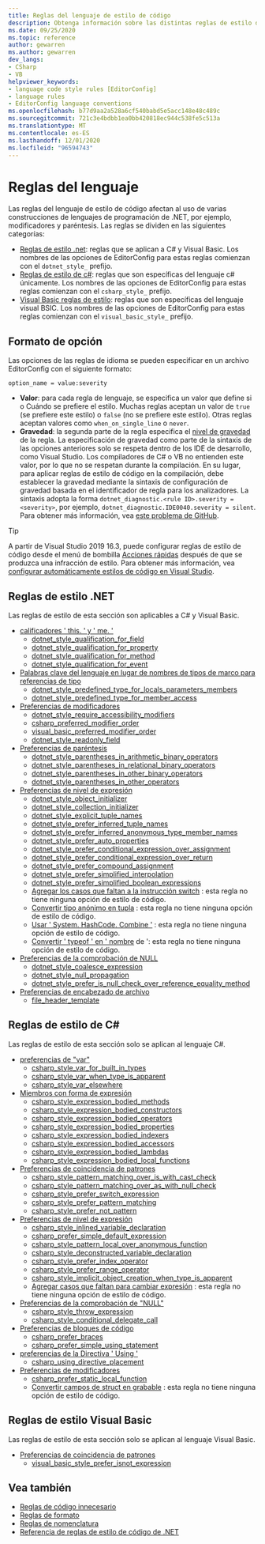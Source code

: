 ```yaml
---
title: Reglas del lenguaje de estilo de código
description: Obtenga información sobre las distintas reglas de estilo de código para utilizar las construcciones de lenguaje C# y Visual Basic.
ms.date: 09/25/2020
ms.topic: reference
author: gewarren
ms.author: gewarren
dev_langs:
- CSharp
- VB
helpviewer_keywords:
- language code style rules [EditorConfig]
- language rules
- EditorConfig language conventions
ms.openlocfilehash: b77d9aa2a528a6cf540babd5e5acc148e48c489c
ms.sourcegitcommit: 721c3e4bdbb1ea0bb420818ec944c538fe5c513a
ms.translationtype: MT
ms.contentlocale: es-ES
ms.lasthandoff: 12/01/2020
ms.locfileid: "96594743"
---
```

# <a name="language-rules"></a>Reglas del lenguaje

Las reglas del lenguaje de estilo de código afectan al uso de varias construcciones de lenguajes de programación de .NET, por ejemplo, modificadores y paréntesis. Las reglas se dividen en las siguientes categorías:

- [Reglas de estilo .net](#net-style-rules): reglas que se aplican a C# y Visual Basic. Los nombres de las opciones de EditorConfig para estas reglas comienzan con el `dotnet_style_` prefijo.
- [Reglas de estilo de c#](#c-style-rules): reglas que son específicas del lenguaje c# únicamente. Los nombres de las opciones de EditorConfig para estas reglas comienzan con el `csharp_style_` prefijo.
- [Visual Basic reglas de estilo](#visual-basic-style-rules): reglas que son específicas del lenguaje visual BSIC. Los nombres de las opciones de EditorConfig para estas reglas comienzan con el `visual_basic_style_` prefijo.

## <a name="option-format"></a>Formato de opción

Las opciones de las reglas de idioma se pueden especificar en un archivo EditorConfig con el siguiente formato:

`option_name = value:severity`

- **Valor**: para cada regla de lenguaje, se especifica un valor que define si o Cuándo se prefiere el estilo. Muchas reglas aceptan un valor de `true` (se prefiere este estilo) o `false` (no se prefiere este estilo). Otras reglas aceptan valores como `when_on_single_line` o `never`.
- **Gravedad**: la segunda parte de la regla especifica el [nivel de gravedad](../configuration-options.md#severity-level) de la regla. La especificación de gravedad como parte de la sintaxis de las opciones anteriores solo se respeta dentro de los IDE de desarrollo, como Visual Studio. Los compiladores de C# o VB no entienden este valor, por lo que no se respetan durante la compilación. En su lugar, para aplicar reglas de estilo de código en la compilación, debe establecer la gravedad mediante la sintaxis de configuración de gravedad basada en el identificador de regla para los analizadores. La sintaxis adopta la forma `dotnet_diagnostic.<rule ID>.severity = <severity>`, por ejemplo, `dotnet_diagnostic.IDE0040.severity = silent`. Para obtener más información, vea [este problema de GitHub](https://github.com/dotnet/roslyn/issues/44201).

> [!TIP]
>
> A partir de Visual Studio 2019 16.3, puede configurar reglas de estilo de código desde el menú de bombilla [Acciones rápidas](/visualstudio/ide/quick-actions) después de que se produzca una infracción de estilo. Para obtener más información, vea [configurar automáticamente estilos de código en Visual Studio](/visualstudio/ide/editorconfig-language-conventions#automatically-configure-code-styles-in-visual-studio).

## <a name="net-style-rules"></a>Reglas de estilo .NET

Las reglas de estilo de esta sección son aplicables a C# y Visual Basic.

- [calificadores ' this. ' y ' me. '](ide0003-ide0009.md)
  - [dotnet_style_qualification_for_field](ide0003-ide0009.md#dotnet_style_qualification_for_field)
  - [dotnet_style_qualification_for_property](ide0003-ide0009.md#dotnet_style_qualification_for_property)
  - [dotnet_style_qualification_for_method](ide0003-ide0009.md#dotnet_style_qualification_for_method)
  - [dotnet_style_qualification_for_event](ide0003-ide0009.md#dotnet_style_qualification_for_event)
- [Palabras clave del lenguaje en lugar de nombres de tipos de marco para referencias de tipo](ide0049.md)
  - [dotnet_style_predefined_type_for_locals_parameters_members](ide0049.md#dotnet_style_predefined_type_for_locals_parameters_members)
  - [dotnet_style_predefined_type_for_member_access](ide0049.md#dotnet_style_predefined_type_for_member_access)
- [Preferencias de modificadores](modifier-preferences.md#net-modifier-preferences)
  - [dotnet_style_require_accessibility_modifiers](ide0040.md#dotnet_style_require_accessibility_modifiers)
  - [csharp_preferred_modifier_order](ide0036.md#csharp_preferred_modifier_order)
  - [visual_basic_preferred_modifier_order](ide0036.md#visual_basic_preferred_modifier_order)
  - [dotnet_style_readonly_field](ide0044.md#dotnet_style_readonly_field)
- [Preferencias de paréntesis](ide0047-ide0048.md)
  - [dotnet_style_parentheses_in_arithmetic_binary_operators](ide0047-ide0048.md#dotnet_style_parentheses_in_arithmetic_binary_operators)
  - [dotnet_style_parentheses_in_relational_binary_operators](ide0047-ide0048.md#dotnet_style_parentheses_in_relational_binary_operators)
  - [dotnet_style_parentheses_in_other_binary_operators](ide0047-ide0048.md#dotnet_style_parentheses_in_other_binary_operators)
  - [dotnet_style_parentheses_in_other_operators](ide0047-ide0048.md#dotnet_style_parentheses_in_other_operators)
- [Preferencias de nivel de expresión](expression-level-preferences.md#net-expression-level-preferences)
  - [dotnet_style_object_initializer](ide0017.md#dotnet_style_object_initializer)
  - [dotnet_style_collection_initializer](ide0028.md#dotnet_style_collection_initializer)
  - [dotnet_style_explicit_tuple_names](ide0033.md#dotnet_style_explicit_tuple_names)
  - [dotnet_style_prefer_inferred_tuple_names](ide0037.md#dotnet_style_prefer_inferred_tuple_names)
  - [dotnet_style_prefer_inferred_anonymous_type_member_names](ide0037.md#dotnet_style_prefer_inferred_anonymous_type_member_names)
  - [dotnet_style_prefer_auto_properties](ide0032.md#dotnet_style_prefer_auto_properties)
  - [dotnet_style_prefer_conditional_expression_over_assignment](ide0045.md#dotnet_style_prefer_conditional_expression_over_assignment)
  - [dotnet_style_prefer_conditional_expression_over_return](ide0046.md#dotnet_style_prefer_conditional_expression_over_return)
  - [dotnet_style_prefer_compound_assignment](ide0054-ide0074.md#dotnet_style_prefer_compound_assignment)
  - [dotnet_style_prefer_simplified_interpolation](ide0071.md#dotnet_style_prefer_simplified_interpolation)
  - [dotnet_style_prefer_simplified_boolean_expressions](ide0075.md#dotnet_style_prefer_simplified_boolean_expressions)
  - [Agregar los casos que faltan a la instrucción switch](ide0010.md) : esta regla no tiene ninguna opción de estilo de código.
  - [Convertir tipo anónimo en tupla](ide0050.md) : esta regla no tiene ninguna opción de estilo de código.
  - [Usar ' System. HashCode. Combine '](ide0070.md) : esta regla no tiene ninguna opción de estilo de código.
  - [Convertir ' typeof ' en ' nombre](ide0082.md) de ': esta regla no tiene ninguna opción de estilo de código.
- [Preferencias de la comprobación de NULL](null-checking-preferences.md#net-null-checking-preferences)
  - [dotnet_style_coalesce_expression](ide0029-ide0030.md#dotnet_style_coalesce_expression)
  - [dotnet_style_null_propagation](ide0031.md#dotnet_style_null_propagation)
  - [dotnet_style_prefer_is_null_check_over_reference_equality_method](ide0041.md#dotnet_style_prefer_is_null_check_over_reference_equality_method)
- [Preferencias de encabezado de archivo](ide0073.md)
  - [file_header_template](ide0073.md#file_header_template)

## <a name="c-style-rules"></a>Reglas de estilo de C#

Las reglas de estilo de esta sección solo se aplican al lenguaje C#.

- [preferencias de "var"](ide0007-ide0008.md)
  - [csharp_style_var_for_built_in_types](ide0007-ide0008.md#csharp_style_var_for_built_in_types)
  - [csharp_style_var_when_type_is_apparent](ide0007-ide0008.md#csharp_style_var_when_type_is_apparent)
  - [csharp_style_var_elsewhere](ide0007-ide0008.md#csharp_style_var_elsewhere)
- [Miembros con forma de expresión](expression-bodied-members.md)
  - [csharp_style_expression_bodied_methods](ide0022.md#csharp_style_expression_bodied_methods)
  - [csharp_style_expression_bodied_constructors](ide0021.md#csharp_style_expression_bodied_constructors)
  - [csharp_style_expression_bodied_operators](ide0023-ide0024.md#csharp_style_expression_bodied_operators)
  - [csharp_style_expression_bodied_properties](ide0025.md#csharp_style_expression_bodied_properties)
  - [csharp_style_expression_bodied_indexers](ide0026.md#csharp_style_expression_bodied_indexers)
  - [csharp_style_expression_bodied_accessors](ide0027.md#csharp_style_expression_bodied_accessors)
  - [csharp_style_expression_bodied_lambdas](ide0053.md#csharp_style_expression_bodied_lambdas)
  - [csharp_style_expression_bodied_local_functions](ide0061.md#csharp_style_expression_bodied_local_functions)
- [Preferencias de coincidencia de patrones](pattern-matching-preferences.md)
  - [csharp_style_pattern_matching_over_is_with_cast_check](ide0020-ide0038.md#csharp_style_pattern_matching_over_is_with_cast_check)
  - [csharp_style_pattern_matching_over_as_with_null_check](ide0019.md#csharp_style_pattern_matching_over_as_with_null_check)
  - [csharp_style_prefer_switch_expression](ide0066.md#csharp_style_prefer_switch_expression)
  - [csharp_style_prefer_pattern_matching](ide0078.md#csharp_style_prefer_pattern_matching)
  - [csharp_style_prefer_not_pattern](ide0083.md#csharp_style_prefer_not_pattern)
- [Preferencias de nivel de expresión](expression-level-preferences.md#c-expression-level-preferences)
  - [csharp_style_inlined_variable_declaration](ide0018.md#csharp_style_inlined_variable_declaration)
  - [csharp_prefer_simple_default_expression](ide0034.md#csharp_prefer_simple_default_expression)
  - [csharp_style_pattern_local_over_anonymous_function](ide0039.md#csharp_style_pattern_local_over_anonymous_function)
  - [csharp_style_deconstructed_variable_declaration](ide0042.md#csharp_style_deconstructed_variable_declaration)
  - [csharp_style_prefer_index_operator](ide0056.md#csharp_style_prefer_index_operator)
  - [csharp_style_prefer_range_operator](ide0057.md#csharp_style_prefer_range_operator)
  - [csharp_style_implicit_object_creation_when_type_is_apparent](ide0090.md#csharp_style_implicit_object_creation_when_type_is_apparent)
  - [Agregar casos que faltan para cambiar expresión](ide0072.md) : esta regla no tiene ninguna opción de estilo de código.
- [Preferencias de la comprobación de "NULL"](null-checking-preferences.md#c-null-checking-preferences)
  - [csharp_style_throw_expression](ide0016.md#csharp_style_throw_expression)
  - [csharp_style_conditional_delegate_call](ide1005.md#csharp_style_conditional_delegate_call)
- [Preferencias de bloques de código](code-block-preferences.md)
  - [csharp_prefer_braces](ide0011.md#csharp_prefer_braces)
  - [csharp_prefer_simple_using_statement](ide0063.md#csharp_prefer_simple_using_statement)
- [preferencias de la Directiva ' Using '](ide0065.md)
  - [csharp_using_directive_placement](ide0065.md#csharp_using_directive_placement)
- [Preferencias de modificadores](modifier-preferences.md#c-modifier-preferences)
  - [csharp_prefer_static_local_function](ide0062.md#csharp_prefer_static_local_function)
  - [Convertir campos de struct en grabable](ide0064.md) : esta regla no tiene ninguna opción de estilo de código.

## <a name="visual-basic-style-rules"></a>Reglas de estilo Visual Basic

Las reglas de estilo de esta sección solo se aplican al lenguaje Visual Basic.

- [Preferencias de coincidencia de patrones](pattern-matching-preferences.md)
  - [visual_basic_style_prefer_isnot_expression](ide0084.md#visual_basic_style_prefer_isnot_expression)

## <a name="see-also"></a>Vea también

- [Reglas de código innecesario](unnecessary-code-rules.md)
- [Reglas de formato](formatting-rules.md)
- [Reglas de nomenclatura](naming-rules.md)
- [Referencia de reglas de estilo de código de .NET](index.md)

